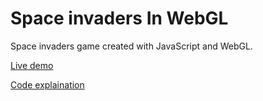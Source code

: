 # Space invaders In WebGL

Space invaders game created with JavaScript and WebGL.

[Live demo](https://lluises.github.io/space-invaders-webgl/)

[Code explaination](https://lluises.github.io/space-invaders-webgl/explaination.html)
